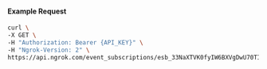 <!-- Code generated for API Clients. DO NOT EDIT. -->

#### Example Request

```bash
curl \
-X GET \
-H "Authorization: Bearer {API_KEY}" \
-H "Ngrok-Version: 2" \
https://api.ngrok.com/event_subscriptions/esb_33NaXTVK0fyIW6BXVgDwU70TIMc/sources/ip_policy_updated.v0
```
